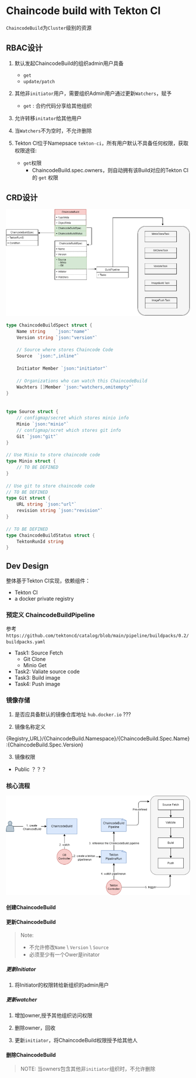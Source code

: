 # Chaincode build with Tekton CI

`ChaincodeBuild`为`Cluster`级别的资源

## RBAC设计

1. 默认发起ChaincodeBuild的组织admin用户具备
    - `get`
    - `update/patch`
2. 其他非`initiator`用户，需要组织Admin用户通过更新`Watchers`，赋予
    - `get` : 合约代码分享给其他组织

3. 允许转移`initator`给其他用户

4. 当`Watchers`不为空时，不允许删除

5. Tekton CI位于Namepsace `tekton-ci`，所有用户默认不具备任何权限，获取权限途径:
    - `get`权限
        - ChaincodeBuild.spec.owners，则自动拥有该Build对应的Tekton CI的 `get` 权限


## CRD设计

![ChaincodeBuild](./images/chaincodebuild.png)

```go
type ChaincodeBuildSpect struct {
    Name string    `json:"name"`
    Version string `json:"version"`

    // Source where stores Chaincode Code
    Source  `json:",inline"`

    Initiator Member `json:"initiator"`

    // Organizations who can watch this ChaincodeBuild
    Wachters []Member `json:"watchers,omitempty"`
}


type Source struct {
    // configmap/secret which stores minio info
    Minio `json:"minio"`
    // configmap/scret which stores git info
    Git `json:"git"`
}

// Use Minio to store chaincode code
type Minio struct {
    // TO BE DEFINED
}

// Use git to store chaincode code 
// TO BE DEFINED
type Git struct {
    URL string `json:"url"`
    revision string `json:"revision"`
}

// TO BE DEFINED
type ChaincodeBuildStatus struct {
    TektonRunId string
}
```


## Dev Design

整体基于Tekton CI实现，依赖组件：

 - Tekton CI
 - a docker private registry

### 预定义 ChaincodeBuildPipeline 

参考 `https://github.com/tektoncd/catalog/blob/main/pipeline/buildpacks/0.2/buildpacks.yaml`

- Task1: Source Fetch
    - Git Clone
    - Minio Get
- Task2: Valiate source code
- Task3: Build image
- Task4: Push image

### 镜像存储

1. 是否应具备默认的镜像仓库地址 `hub.docker.io` ???

2. 镜像名称定义

{Registry_URL}/{ChaincodeBuild.Namespace}/{ChaincodeBuild.Spec.Name}:{ChaincodeBuild.Spec.Version}

3. 镜像权限

- Public ？？？


### 核心流程

![ChaincodeBuildReconcile](./images/chaincodebuild_workflow.png)


#### 创建ChaincodeBuild

#### 更新ChaincodeBuild

> Note: 
>   - 不允许修改`Name` \  `Version` \ `Source`
>   - 必须至少有一个Ower是initator

##### 更新Initiator

1. 将Initiator的权限转给新组织的admin用户

##### 更新watcher
1. 增加owner,授予其他组织访问权限

2. 删除owner，回收

3. 更新`initiator`，将ChaincodeBuild权限授予给其他人


#### 删除ChaincodeBuild

> NOTE: 当owners包含其他非`initiator`组织时，不允许删除

